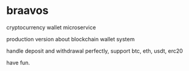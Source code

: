 # braavos
cryptocurrency wallet microservice

production version about blockchain wallet system

handle deposit and withdrawal perfectly, support btc, eth, usdt, erc20

have fun.
